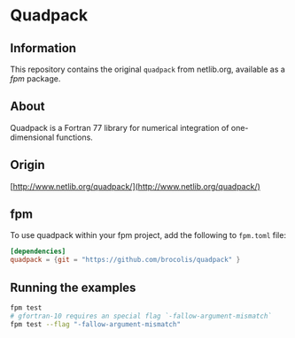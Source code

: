 # Quadpack

## Information
This repository contains the original `quadpack` from netlib.org, available as a _fpm_ package.

## About
Quadpack is a Fortran 77 library for numerical integration of one-dimensional functions.

## Origin
[http://www.netlib.org/quadpack/](http://www.netlib.org/quadpack/)

## fpm
To use quadpack within your fpm project, add the following to `fpm.toml` file:

```toml
[dependencies]
quadpack = {git = "https://github.com/brocolis/quadpack" }
```

## Running the examples
```sh
fpm test
# gfortran-10 requires an special flag `-fallow-argument-mismatch`
fpm test --flag "-fallow-argument-mismatch"
```
